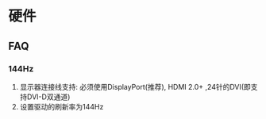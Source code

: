# 硬件
## FAQ
### 144Hz
1. 显示器连接线支持: 必须使用DisplayPort(推荐), HDMI 2.0+ ,24针的DVI(即支持DVI-D双通道)
1. 设置驱动的刷新率为144Hz